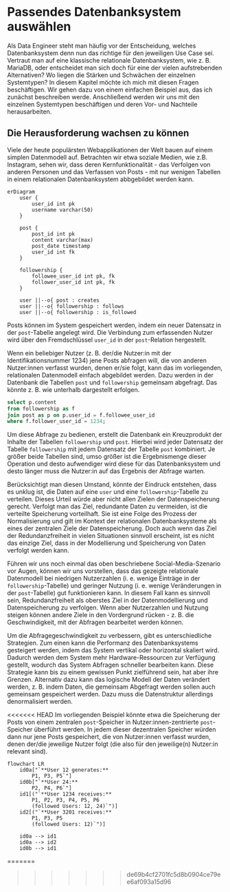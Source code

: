# Passendes Datenbanksystem auswählen

Als Data Engineer steht man häufig vor der Entscheidung, welches Datenbanksystem denn nun das richtige für den jeweiligen Use Case sei. Vertraut man auf eine klassische relationale Datenbanksystem, wie z. B. MariaDB, oder entscheidet man sich doch für eine der vielen aufstrebenden Alternativen? Wo liegen die Stärken und Schwächen der einzelnen Systemtypen? In diesem Kapitel möchte ich mich mit diesen Fragen beschäftigen. Wir gehen dazu von einem einfachen Beispiel aus, das ich zunächst beschreiben werde. Anschließend werden wir uns mit den einzelnen Systemtypen beschäftigen und deren Vor- und Nachteile herausarbeiten.

## Die Herausforderung wachsen zu können

Viele der heute populärsten Webapplikationen der Welt bauen auf einem simplen Datenmodell auf. Betrachten wir etwa soziale Medien, wie z.B. Instagram, sehen wir, dass deren Kernfunktionalität - das Verfolgen von anderen Personen und das Verfassen von Posts - mit nur wenigen Tabellen in einem relationalen Datenbanksystem abbgebildet werden kann.

```mermaid
erDiagram
    user {
        user_id int pk
        username varchar(50)
    }

    post {
        post_id int pk
        content varchar(max)
        post_date timestamp
        user_id int fk
    }

    followership {
        followee_user_id int pk, fk
        follower_user_id int pk, fk
    }

    user ||--o{ post : creates
    user ||--o{ followership : follows
    user ||--o{ followership : is_followed
```

Posts können im System gespeichert werden, indem ein neuer Datensatz in der `post`-Tabelle angelegt wird. Die Verbindung zum erfassenden Nutzer wird über den Fremdschlüssel `user_id` in der `post`-Relation hergestellt. 

Wenn ein beliebiger Nutzer (z. B. der/die Nutzer:in mit der Identifikationsnummer 1234) jene Posts abfragen will, die von anderen Nutzer:innen verfasst wurden, denen er/sie folgt, kann das im vorliegenden, relationalen Datenmodell einfach abgebildet werden. Dazu werden in der Datenbank die Tabellen `post` und `followership` gemeinsam abgefragt. Das könnte z. B. wie unterhalb dargestellt erfolgen.

```sql
select p.content
from followership as f
join post as p on p.user_id = f.followee_user_id
where f.follower_user_id = 1234;
```

Um diese Abfrage zu bedienen, erstellt die Datenbank ein Kreuzprodukt der Inhalte der Tabellen `followership` und `post`. Hierbei wird jeder Datensatz der Tabelle `followership` mit jedem Datensatz der Tabelle `post` kombiniert. Je größer beide Tabellen sind, umso größer ist die Ergebnismenge dieser Operation und desto aufwendiger wird diese für das Datenbanksystem und desto länger muss die Nutzer:in auf das Ergebnis der Abfrage warten.

Berücksichtigt man diesen Umstand, könnte der Eindruck entstehen, dass es unklug ist, die Daten auf eine `user` und eine `followership`-Tabelle zu verteilen. Dieses Urteil würde aber nicht allen Zielen der Datenspeicherung gerecht. Verfolgt man das Ziel, redundante Daten zu vermeiden, ist die verteilte Speicherung vorteilhaft. Sie ist eine Folge des Prozess der Normalisierung und gilt im Kontext der relationalen Datenbanksysteme als eines der zentralen Ziele der Datenspeicherung. Doch auch wenn das Ziel der Redundanzfreiheit in vielen Situationen sinnvoll erscheint, ist es nicht das einzige Ziel, dass in der Modellierung und Speicherung von Daten verfolgt werden kann.

Führen wir uns noch einmal das oben beschriebene Social-Media-Szenario vor Augen, können wir uns vorstellen, dass das gezeigte relationale Datenmodell bei niedrigen Nutzerzahlen (i. e. wenige Einträge in der `followership`-Tabelle) und geringer Nutzung (i. e. wenige Veränderungen in der `post`-Tabelle) gut funktionieren kann. In diesem Fall kann es sinnvoll sein, Redundanzfreiheit als oberstes Ziel in der Datenmodellierung und Datenspeicherung zu verfolgen. Wenn aber Nutzerzahlen und Nutzung steigen können andere Ziele in den Vordergrund rücken - z. B. die Geschwindigkeit, mit der Abfragen bearbeitet werden können.

Um die Abfragegeschwindigkeit zu verbessern, gibt es unterschiedliche Strategien. Zum einen kann die Performanz des Datenbanksystems gesteigert werden, indem das System vertikal oder horizontal skaliert wird. Dadurch werden dem System mehr Hardware-Ressourcen zur Verfügung gestellt, wodurch das System Abfragen schneller bearbeiten kann. Diese Strategie kann bis zu einem gewissen Punkt zielführend sein, hat aber ihre Grenzen. Alternativ dazu kann das logische Modell der Daten verändert werden, z. B. indem Daten, die gemeinsam Abgefragt werden sollen auch gemeinsam gespeichert werden. Dazu muss die Datenstruktur allerdings denormalisiert werden.

<<<<<<< HEAD
Im vorliegenden Beispiel könnte etwa die Speicherung der Posts von einem zentralen `post`-Speicher in Nutzer:innen-zentrierte `post`-Speicher überführt werden. In jedem dieser dezentralen Speicher würden dann nur jene Posts gespeichert, die von Nutzer:innen verfasst wurden, denen der/die jeweilige Nutzer folgt (die also für den jeweilige(n) Nutzer:in relevant sind).

```mermaid
flowchart LR
    id0a["`**User 12 generates:**
        P1, P3, P5`"]
    id0b["`**User 24:**
        P2, P4, P6`"]
    id1[("`**User 1234 receives:**
        P1, P2, P3, P4, P5, P6
        (followed Users: 12, 24)`")]
    id2[("`**User 3201 receives:**
        P1, P3, P5
        (followed Users: 12)`")]

    id0a --> id1
    id0a --> id2
    id0b --> id1
```
=======


>>>>>>> de69b4cf2701fc5d8b0904ce79ee6af093a15d96

[//]: # (2024)
[//]: # (1100/5830 Posts auf Instagram/X pro Sekunde)
[//]: # (2300 Lesezugriffe auf Instagram pro Sekunde)
[//]: # (https://de.statista.com/statistik/daten/studie/795086/umfrage/anzahl-der-nutzer-von-instagram-weltweit/#:~:text=Im%20Jahr%202023%20belief%20sich,den%20vergangenen%20Jahren%20kontinuierlich%20angestiegen.)
[//]: # (img/statista_instgram.png)
